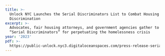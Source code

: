 ```yaml
---
title: >-
  Unlock NYC Launches the Serial Discriminators List to Combat Housing
  Discrimination
excerpt: >-
  Advocates, fair housing attorneys, and government agencies gather to denounce
  “Serial Discriminators” for perpetuating the homelessness crisis
year: '2023'
pdf: >-
  https://public-unlock.nyc3.digitaloceanspaces.com/press-release-serial-discriminators-2023.pdf
---
```


